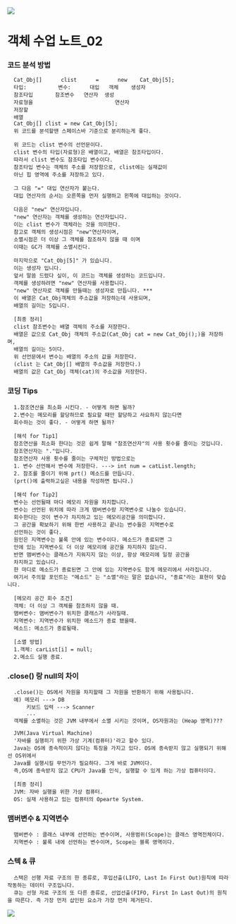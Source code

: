 
<img src="https://capsule-render.vercel.app/api?type=waving&color=0:ed9d0b,100:f94001&height=200&section=header&text=객체_02&fontSize=70" />

# 객체 수업 노트_02
### 코드 분석 방법
      Cat_Obj[]      clist      =      new    Cat_Obj[5];
      타입:          변수:      대입   객체    생성자
      참조타입       참조변수   연산자  생성
      자료형을                          연산자
      저장할 
      배열
      Cat_Obj[] clist = new Cat_Obj[5]; 
      위 코드를 분석할땐 스페이스바 기준으로 분리하는게 좋다. 

      위 코드는 clist 변수의 선언문이다.
      clist 변수의 타입(자료형)은 배열이고, 배열은 참조타입이다.
      따라서 clist 변수도 참조타입 변수이다.
      참조타입 변수는 객체의 주소를 저장함으로, clist에는 실재값이
      아닌 힙 영역에 주소를 저장하고 있다.

      그 다음 "=" 대입 연산자가 붙는다.
      대입 연산자의 순서는 오른쪽을 먼저 실행하고 왼쪽에 대입하는 것이다.

      다음은 "new" 연산자입니다.
      "new" 연산자는 객체를 생성하는 연산자입니다.
      이는 clist 변수가 객체라는 것을 의미한다.
      참고로 객체의 생성시점은 "new"연산자이며,
      소멸시점은 더 이상 그 객체를 참조하지 않을 때 이며
      이때는 GC가 객체를 소멸시킨다.

      마지막으로 "Cat_Obj[5]" 가 있습니다.
      이는 생성자 입니다.
      앞서 말씀 드렸다 싶이, 이 코드는 객체를 생성하는 코드입니다.
      객체를 생성하려면 "new" 연산자를 사용합니다.
      "new" 연산자로 객체를 만들때는 생성자로 만듭니다. ***
      이 배열은 Cat_Obj객체의 주소값을 저장하는데 사용되며, 
      배열의 길이는 5입니다.

      [최종 정리]
      clist 참조변수는 배열 객체의 주소를 저장한다.
      배열은 값으로 Cat_Obj 객체의 주소값(Cat_Obj cat = new Cat_Obj();)을 저장하며,
      배열의 길이는 5이다.
      위 선언문에서 변수는 배열의 주소의 값을 저장한다. 
      (clist 는 Cat_Obj[] 배열의 주소값을 저장한다.)
      배열의 값은 Cat_Obj 객체(cat)의 주소값을 저장한다.

### 코딩 Tips
      1.참조연산을 최소화 시킨다. - 어떻게 하면 될까?
      2.변수는 메모리를 할당하므로 필요할 때만 할당하고 사요하지 않는다면
      회수하는 것이 좋다. - 어떻게 하면 될까?

      [해석 for Tip1]
      참조연산을 최소화 한다는 것은 쉽게 말해 "참조연산자"의 사용 횟수를 줄이는 것입니다.
      참조연산자는 "."입니다.
      참조연산자 사용 횟수를 줄이는 구체적인 방법으로는 
      1. 변수 선언해서 변수에 저장한다. ---> int num = catList.length;
      2. 참조를 줄이기 위해 prt() 메소드를 만듭니다. 
      (prt()에 출력하고싶은 내용을 작성하면 됩니다.)

      [해석 for Tip2]
      변수는 선언될때 마다 메모리 자원을 차지합니다.
      변수는 선언된 위치에 따라 크게 맴버변수랑 지역변수로 나눌수 있습니다.
      회수한다는 것이 변수가 차지하고 있는 메모리공간을 의미합니다.
      그 공간을 확보하기 위해 한번 사용하고 끝나는 변수들은 지역변수로
      선언하는 것이 좋다.
      원인은 지역변수는 불록 안에 있는 변수이다. 메소드가 종료되면 그
      안에 있는 지역변수도 더 이상 메모리에 공간을 차지하지 않는다.
      반면 맴버변수는 클래스가 지워지지 않는 이상, 항상 메모리에 일정 공간을
      차지하고 있습니다.
      한 마디로 메소드가 종료된면 그 안에 있는 지역변수도 함게 메모리에서 사라집니다.
      여기서 주의할 포인트는 "메소드" 는 "소멸"라는 말은 없습니다, "종료"라는 표현이 맞습니다.
      
      [메모리 공간 회수 조건]
      객체: 더 이상 그 객체를 참조하지 않을 때.
      맴버변수: 맴버변수가 위치한 클래스가 사라질때.
      지역변수: 지역변수가 위치한 메소드가 종료 됐을때.
      메소드: 메소드가 종료될때. 

      [소멸 방법]
      1.객체: carList[i] = null;
      2.메소드 실행 종료.

### .close() 랑 null의 차이
      .close()는 OS에서 자원을 차지할때 그 자원을 반환하기 위해 사용됩니다.
      예) 메모리 ---> DB  
          키보드 입력 ---> Scanner
          ...
      객체를 소멸하는 것은 JVM 내부에서 소멸 시키는 것이며, OS자원과는 (Heap 영역)???

      JVM(Java Virtual Machine)
      '자바를 실행히기 위한 가상 기계(컴퓨터)'라고 할수 있다.
      Java는 OS에 종속적이지 않다는 특징을 가지고 있다. OS에 종속받지 않고 실행되기 위해선 OS위에서
      Java를 실행시킬 무언가가 필요하다. 그게 바로 JVM이다.
      즉,OS에 종속받지 않고 CPU가 Java를 인식, 실행할 수 있게 하는 가상 컴퓨터이다.

      [최종 정리]
      JVM: 자바 실행을 위한 가상 컴퓨터.
      OS: 실재 사용하고 있는 컴퓨터의 Opearte System.
      

### 맴버변수 & 지역변수
      맴버변수 : 클래스 내부에 선언하는 변수이며, 사용범위(Scope)는 클래스 영역전체이다.
      지역변수 : 불록 내에 선언하는 변수이며, Scope는 블록 영역이다.

### 스텍 & 큐
      스택은 선행 자료 구조의 한 종류로, 후입선출(LIFO, Last In First Out)원칙에 따라 작동하는 데이터 구조입니다.
      큐는 선형 자료 구조의 또 다른 종류로, 선업선출(FIFO, First In Last Out)의 원칙을 따른다. 즉 가장 먼저 삽인된 요소가 가장 먼저 제거된다. 
<img src="https://capsule-render.vercel.app/api?type=waving&color=0:ed9d0b,100:f94001&height=100&section=footer&fontSize=70"/>












